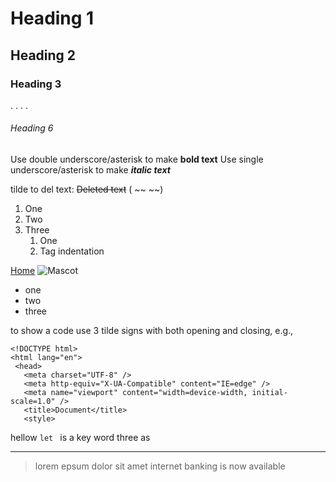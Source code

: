 # Heading 1
## Heading 2 
### Heading 3
.
.
.
.
###### Heading 6

Use double underscore/asterisk to make __bold text__
Use single underscore/asterisk  to make __*italic text*__

tilde to del text:  ~~Deleted text~~ ( ~~  ~~)

1. One
2. Two
3. Three
    1. One 
    2. Tag indentation 


[Home](https://google.com "Google")
![Mascot](https://../../Screenshot%20(39).png)

- one 
- two 
- three 

to show a code use 3 tilde signs with both opening and closing, 
e.g.,
 ```
 <!DOCTYPE html>
<html lang="en">
  <head>
    <meta charset="UTF-8" />
    <meta http-equiv="X-UA-Compatible" content="IE=edge" />
    <meta name="viewport" content="width=device-width, initial-scale=1.0" />
    <title>Document</title>
    <style>
 ```
hellow `let ` is a key word three as
***
 > lorem epsum dolor sit amet 
 > internet banking is now available
    

    